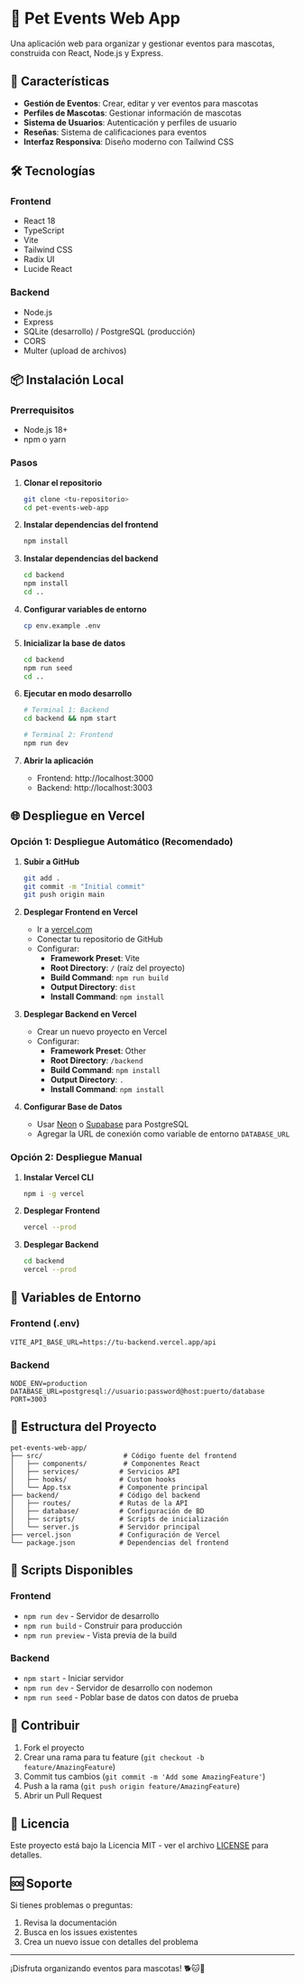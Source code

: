 # 🐾 Pet Events Web App

Una aplicación web para organizar y gestionar eventos para mascotas, construida con React, Node.js y Express.

## 🚀 Características

- **Gestión de Eventos**: Crear, editar y ver eventos para mascotas
- **Perfiles de Mascotas**: Gestionar información de mascotas
- **Sistema de Usuarios**: Autenticación y perfiles de usuario
- **Reseñas**: Sistema de calificaciones para eventos
- **Interfaz Responsiva**: Diseño moderno con Tailwind CSS

## 🛠️ Tecnologías

### Frontend
- React 18
- TypeScript
- Vite
- Tailwind CSS
- Radix UI
- Lucide React

### Backend
- Node.js
- Express
- SQLite (desarrollo) / PostgreSQL (producción)
- CORS
- Multer (upload de archivos)

## 📦 Instalación Local

### Prerrequisitos
- Node.js 18+
- npm o yarn

### Pasos

1. **Clonar el repositorio**
   ```bash
   git clone <tu-repositorio>
   cd pet-events-web-app
   ```

2. **Instalar dependencias del frontend**
   ```bash
   npm install
   ```

3. **Instalar dependencias del backend**
   ```bash
   cd backend
   npm install
   cd ..
   ```

4. **Configurar variables de entorno**
   ```bash
   cp env.example .env
   ```

5. **Inicializar la base de datos**
   ```bash
   cd backend
   npm run seed
   cd ..
   ```

6. **Ejecutar en modo desarrollo**
   ```bash
   # Terminal 1: Backend
   cd backend && npm start
   
   # Terminal 2: Frontend
   npm run dev
   ```

7. **Abrir la aplicación**
   - Frontend: http://localhost:3000
   - Backend: http://localhost:3003

## 🌐 Despliegue en Vercel

### Opción 1: Despliegue Automático (Recomendado)

1. **Subir a GitHub**
   ```bash
   git add .
   git commit -m "Initial commit"
   git push origin main
   ```

2. **Desplegar Frontend en Vercel**
   - Ir a [vercel.com](https://vercel.com)
   - Conectar tu repositorio de GitHub
   - Configurar:
     - **Framework Preset**: Vite
     - **Root Directory**: `/` (raíz del proyecto)
     - **Build Command**: `npm run build`
     - **Output Directory**: `dist`
     - **Install Command**: `npm install`

3. **Desplegar Backend en Vercel**
   - Crear un nuevo proyecto en Vercel
   - Configurar:
     - **Framework Preset**: Other
     - **Root Directory**: `/backend`
     - **Build Command**: `npm install`
     - **Output Directory**: `.`
     - **Install Command**: `npm install`

4. **Configurar Base de Datos**
   - Usar [Neon](https://neon.tech) o [Supabase](https://supabase.com) para PostgreSQL
   - Agregar la URL de conexión como variable de entorno `DATABASE_URL`

### Opción 2: Despliegue Manual

1. **Instalar Vercel CLI**
   ```bash
   npm i -g vercel
   ```

2. **Desplegar Frontend**
   ```bash
   vercel --prod
   ```

3. **Desplegar Backend**
   ```bash
   cd backend
   vercel --prod
   ```

## 🔧 Variables de Entorno

### Frontend (.env)
```env
VITE_API_BASE_URL=https://tu-backend.vercel.app/api
```

### Backend
```env
NODE_ENV=production
DATABASE_URL=postgresql://usuario:password@host:puerto/database
PORT=3003
```

## 📁 Estructura del Proyecto

```
pet-events-web-app/
├── src/                    # Código fuente del frontend
│   ├── components/         # Componentes React
│   ├── services/          # Servicios API
│   ├── hooks/             # Custom hooks
│   └── App.tsx            # Componente principal
├── backend/               # Código del backend
│   ├── routes/            # Rutas de la API
│   ├── database/          # Configuración de BD
│   ├── scripts/           # Scripts de inicialización
│   └── server.js          # Servidor principal
├── vercel.json            # Configuración de Vercel
└── package.json           # Dependencias del frontend
```

## 🚀 Scripts Disponibles

### Frontend
- `npm run dev` - Servidor de desarrollo
- `npm run build` - Construir para producción
- `npm run preview` - Vista previa de la build

### Backend
- `npm start` - Iniciar servidor
- `npm run dev` - Servidor de desarrollo con nodemon
- `npm run seed` - Poblar base de datos con datos de prueba

## 🤝 Contribuir

1. Fork el proyecto
2. Crear una rama para tu feature (`git checkout -b feature/AmazingFeature`)
3. Commit tus cambios (`git commit -m 'Add some AmazingFeature'`)
4. Push a la rama (`git push origin feature/AmazingFeature`)
5. Abrir un Pull Request

## 📄 Licencia

Este proyecto está bajo la Licencia MIT - ver el archivo [LICENSE](LICENSE) para detalles.

## 🆘 Soporte

Si tienes problemas o preguntas:
1. Revisa la documentación
2. Busca en los issues existentes
3. Crea un nuevo issue con detalles del problema

---

¡Disfruta organizando eventos para mascotas! 🐕🐱🐰